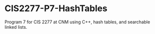 # CIS2277-P7-HashTables
 Program 7 for CIS 2277 at CNM using C++, hash tables, and searchable linked lists.
